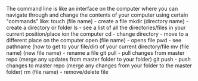 The command line is like an interface on the computer where you can navigate through and change the contents of your computer using certain "commands" like: 
touch (file name) - create a file
mkdir (directory name) - create a directory or folder
ls - see a list of all the directories/files in your current position/place ion the computer
cd - change directory - move to a different place on the computer
open (file name) - opens file
pwd - see pathname (how to get to your file/dir) of your current directory/file
mv (file name) (new file name) - rename a file
git pull - pull changes from master repo (merge any updates from master folder to your folder)
git push - push changes to master repo (merge any changes from your folder to the master folder)
rm (file name) - remove/delete file